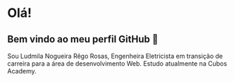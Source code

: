 # Olá! 
## Bem vindo ao meu perfil GitHub 👋

Sou Ludmila Nogueira Rêgo Rosas, Engenheira Eletricista em transição de carreira para a área de desenvolvimento Web.
Estudo atualmente na Cubos Academy.
